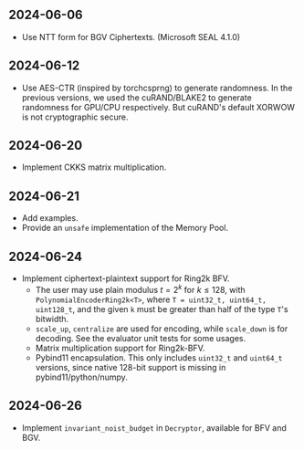 ## 2024-06-06

- Use NTT form for BGV Ciphertexts. (Microsoft SEAL 4.1.0)

## 2024-06-12

- Use AES-CTR (inspired by torchcsprng) to generate randomness. In the previous versions, we used the cuRAND/BLAKE2 to generate randomness for GPU/CPU respectively. But cuRAND's default XORWOW is not cryptographic secure.

## 2024-06-20

- Implement CKKS matrix multiplication.

## 2024-06-21

- Add examples.
- Provide an `unsafe` implementation of the Memory Pool.

## 2024-06-24

- Implement ciphertext-plaintext support for Ring2k BFV.
    - The user may use plain modulus $t = 2^k$ for $k \leq 128$, with `PolynomialEncoderRing2k<T>`, where `T = uint32_t, uint64_t, uint128_t`, and the given `k` must be greater than half of the type `T`'s bitwidth.
    - `scale_up`, `centralize` are used for encoding, while `scale_down` is for decoding. See the evaluator unit tests for some usages.
    - Matrix multiplication support for Ring2k-BFV.
    - Pybind11 encapsulation. This only includes `uint32_t` and `uint64_t` versions, since native 128-bit support is missing in pybind11/python/numpy.

## 2024-06-26

- Implement `invariant_noist_budget` in `Decryptor`, available for BFV and BGV.